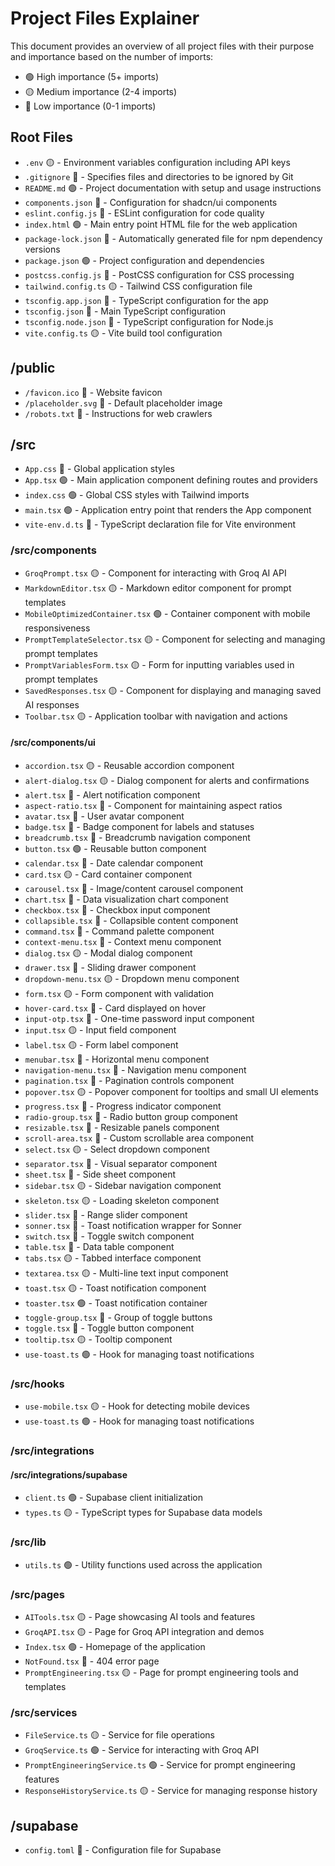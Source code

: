 
# Project Files Explainer

This document provides an overview of all project files with their purpose and importance based on the number of imports:

- 🟢 High importance (5+ imports)
- 🟡 Medium importance (2-4 imports)
- 🔴 Low importance (0-1 imports)

## Root Files

- `.env` 🟡 - Environment variables configuration including API keys
- `.gitignore` 🔴 - Specifies files and directories to be ignored by Git
- `README.md` 🟢 - Project documentation with setup and usage instructions
- `components.json` 🔴 - Configuration for shadcn/ui components
- `eslint.config.js` 🔴 - ESLint configuration for code quality
- `index.html` 🟢 - Main entry point HTML file for the web application
- `package-lock.json` 🔴 - Automatically generated file for npm dependency versions
- `package.json` 🟢 - Project configuration and dependencies
- `postcss.config.js` 🔴 - PostCSS configuration for CSS processing
- `tailwind.config.ts` 🟡 - Tailwind CSS configuration file
- `tsconfig.app.json` 🔴 - TypeScript configuration for the app
- `tsconfig.json` 🔴 - Main TypeScript configuration
- `tsconfig.node.json` 🔴 - TypeScript configuration for Node.js
- `vite.config.ts` 🟡 - Vite build tool configuration

## /public

- `/favicon.ico` 🔴 - Website favicon
- `/placeholder.svg` 🔴 - Default placeholder image 
- `/robots.txt` 🔴 - Instructions for web crawlers

## /src

- `App.css` 🔴 - Global application styles
- `App.tsx` 🟢 - Main application component defining routes and providers
- `index.css` 🟢 - Global CSS styles with Tailwind imports
- `main.tsx` 🟢 - Application entry point that renders the App component
- `vite-env.d.ts` 🔴 - TypeScript declaration file for Vite environment

### /src/components

- `GroqPrompt.tsx` 🟡 - Component for interacting with Groq AI API
- `MarkdownEditor.tsx` 🟡 - Markdown editor component for prompt templates
- `MobileOptimizedContainer.tsx` 🟢 - Container component with mobile responsiveness
- `PromptTemplateSelector.tsx` 🟡 - Component for selecting and managing prompt templates
- `PromptVariablesForm.tsx` 🟡 - Form for inputting variables used in prompt templates
- `SavedResponses.tsx` 🟡 - Component for displaying and managing saved AI responses
- `Toolbar.tsx` 🟡 - Application toolbar with navigation and actions

#### /src/components/ui

- `accordion.tsx` 🟡 - Reusable accordion component
- `alert-dialog.tsx` 🟡 - Dialog component for alerts and confirmations
- `alert.tsx` 🔴 - Alert notification component
- `aspect-ratio.tsx` 🔴 - Component for maintaining aspect ratios
- `avatar.tsx` 🔴 - User avatar component
- `badge.tsx` 🔴 - Badge component for labels and statuses
- `breadcrumb.tsx` 🔴 - Breadcrumb navigation component
- `button.tsx` 🟢 - Reusable button component
- `calendar.tsx` 🔴 - Date calendar component
- `card.tsx` 🟡 - Card container component
- `carousel.tsx` 🔴 - Image/content carousel component
- `chart.tsx` 🔴 - Data visualization chart component
- `checkbox.tsx` 🔴 - Checkbox input component
- `collapsible.tsx` 🔴 - Collapsible content component
- `command.tsx` 🔴 - Command palette component
- `context-menu.tsx` 🔴 - Context menu component
- `dialog.tsx` 🟡 - Modal dialog component
- `drawer.tsx` 🔴 - Sliding drawer component
- `dropdown-menu.tsx` 🟡 - Dropdown menu component
- `form.tsx` 🟡 - Form component with validation
- `hover-card.tsx` 🔴 - Card displayed on hover
- `input-otp.tsx` 🔴 - One-time password input component
- `input.tsx` 🟡 - Input field component
- `label.tsx` 🟡 - Form label component
- `menubar.tsx` 🔴 - Horizontal menu component
- `navigation-menu.tsx` 🔴 - Navigation menu component
- `pagination.tsx` 🔴 - Pagination controls component
- `popover.tsx` 🟡 - Popover component for tooltips and small UI elements
- `progress.tsx` 🔴 - Progress indicator component
- `radio-group.tsx` 🔴 - Radio button group component
- `resizable.tsx` 🔴 - Resizable panels component
- `scroll-area.tsx` 🔴 - Custom scrollable area component
- `select.tsx` 🟡 - Select dropdown component
- `separator.tsx` 🔴 - Visual separator component
- `sheet.tsx` 🔴 - Side sheet component
- `sidebar.tsx` 🟡 - Sidebar navigation component
- `skeleton.tsx` 🟡 - Loading skeleton component
- `slider.tsx` 🔴 - Range slider component
- `sonner.tsx` 🔴 - Toast notification wrapper for Sonner
- `switch.tsx` 🔴 - Toggle switch component
- `table.tsx` 🔴 - Data table component
- `tabs.tsx` 🟡 - Tabbed interface component
- `textarea.tsx` 🟡 - Multi-line text input component
- `toast.tsx` 🟡 - Toast notification component
- `toaster.tsx` 🟢 - Toast notification container
- `toggle-group.tsx` 🔴 - Group of toggle buttons
- `toggle.tsx` 🔴 - Toggle button component
- `tooltip.tsx` 🟡 - Tooltip component
- `use-toast.ts` 🟢 - Hook for managing toast notifications

### /src/hooks

- `use-mobile.tsx` 🟡 - Hook for detecting mobile devices
- `use-toast.ts` 🟢 - Hook for managing toast notifications

### /src/integrations

#### /src/integrations/supabase

- `client.ts` 🟢 - Supabase client initialization
- `types.ts` 🟡 - TypeScript types for Supabase data models

### /src/lib

- `utils.ts` 🟢 - Utility functions used across the application

### /src/pages

- `AITools.tsx` 🟡 - Page showcasing AI tools and features
- `GroqAPI.tsx` 🟡 - Page for Groq API integration and demos
- `Index.tsx` 🟢 - Homepage of the application
- `NotFound.tsx` 🔴 - 404 error page
- `PromptEngineering.tsx` 🟡 - Page for prompt engineering tools and templates

### /src/services

- `FileService.ts` 🟡 - Service for file operations
- `GroqService.ts` 🟢 - Service for interacting with Groq API
- `PromptEngineeringService.ts` 🟢 - Service for prompt engineering features
- `ResponseHistoryService.ts` 🟡 - Service for managing response history

## /supabase

- `config.toml` 🔴 - Configuration file for Supabase
